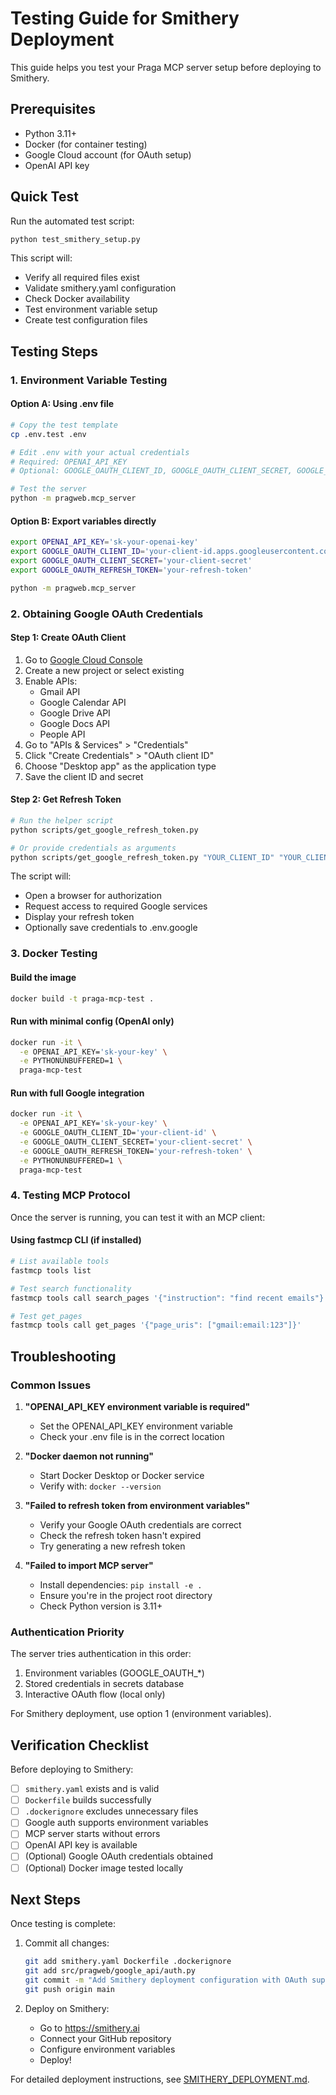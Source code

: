 # Testing Guide for Smithery Deployment

This guide helps you test your Praga MCP server setup before deploying to Smithery.

## Prerequisites

- Python 3.11+
- Docker (for container testing)
- Google Cloud account (for OAuth setup)
- OpenAI API key

## Quick Test

Run the automated test script:

```bash
python test_smithery_setup.py
```

This script will:
- Verify all required files exist
- Validate smithery.yaml configuration
- Check Docker availability
- Test environment variable setup
- Create test configuration files

## Testing Steps

### 1. Environment Variable Testing

#### Option A: Using .env file
```bash
# Copy the test template
cp .env.test .env

# Edit .env with your actual credentials
# Required: OPENAI_API_KEY
# Optional: GOOGLE_OAUTH_CLIENT_ID, GOOGLE_OAUTH_CLIENT_SECRET, GOOGLE_OAUTH_REFRESH_TOKEN

# Test the server
python -m pragweb.mcp_server
```

#### Option B: Export variables directly
```bash
export OPENAI_API_KEY='sk-your-openai-key'
export GOOGLE_OAUTH_CLIENT_ID='your-client-id.apps.googleusercontent.com'
export GOOGLE_OAUTH_CLIENT_SECRET='your-client-secret'
export GOOGLE_OAUTH_REFRESH_TOKEN='your-refresh-token'

python -m pragweb.mcp_server
```

### 2. Obtaining Google OAuth Credentials

#### Step 1: Create OAuth Client
1. Go to [Google Cloud Console](https://console.cloud.google.com/)
2. Create a new project or select existing
3. Enable APIs:
   - Gmail API
   - Google Calendar API
   - Google Drive API
   - Google Docs API
   - People API
4. Go to "APIs & Services" > "Credentials"
5. Click "Create Credentials" > "OAuth client ID"
6. Choose "Desktop app" as the application type
7. Save the client ID and secret

#### Step 2: Get Refresh Token
```bash
# Run the helper script
python scripts/get_google_refresh_token.py

# Or provide credentials as arguments
python scripts/get_google_refresh_token.py "YOUR_CLIENT_ID" "YOUR_CLIENT_SECRET"
```

The script will:
- Open a browser for authorization
- Request access to required Google services
- Display your refresh token
- Optionally save credentials to .env.google

### 3. Docker Testing

#### Build the image
```bash
docker build -t praga-mcp-test .
```

#### Run with minimal config (OpenAI only)
```bash
docker run -it \
  -e OPENAI_API_KEY='sk-your-key' \
  -e PYTHONUNBUFFERED=1 \
  praga-mcp-test
```

#### Run with full Google integration
```bash
docker run -it \
  -e OPENAI_API_KEY='sk-your-key' \
  -e GOOGLE_OAUTH_CLIENT_ID='your-client-id' \
  -e GOOGLE_OAUTH_CLIENT_SECRET='your-client-secret' \
  -e GOOGLE_OAUTH_REFRESH_TOKEN='your-refresh-token' \
  -e PYTHONUNBUFFERED=1 \
  praga-mcp-test
```

### 4. Testing MCP Protocol

Once the server is running, you can test it with an MCP client:

#### Using fastmcp CLI (if installed)
```bash
# List available tools
fastmcp tools list

# Test search functionality
fastmcp tools call search_pages '{"instruction": "find recent emails"}'

# Test get_pages
fastmcp tools call get_pages '{"page_uris": ["gmail:email:123"]}'
```

## Troubleshooting

### Common Issues

1. **"OPENAI_API_KEY environment variable is required"**
   - Set the OPENAI_API_KEY environment variable
   - Check your .env file is in the correct location

2. **"Docker daemon not running"**
   - Start Docker Desktop or Docker service
   - Verify with: `docker --version`

3. **"Failed to refresh token from environment variables"**
   - Verify your Google OAuth credentials are correct
   - Check the refresh token hasn't expired
   - Try generating a new refresh token

4. **"Failed to import MCP server"**
   - Install dependencies: `pip install -e .`
   - Ensure you're in the project root directory
   - Check Python version is 3.11+

### Authentication Priority

The server tries authentication in this order:
1. Environment variables (GOOGLE_OAUTH_*)
2. Stored credentials in secrets database
3. Interactive OAuth flow (local only)

For Smithery deployment, use option 1 (environment variables).

## Verification Checklist

Before deploying to Smithery:

- [ ] `smithery.yaml` exists and is valid
- [ ] `Dockerfile` builds successfully
- [ ] `.dockerignore` excludes unnecessary files
- [ ] Google auth supports environment variables
- [ ] MCP server starts without errors
- [ ] OpenAI API key is available
- [ ] (Optional) Google OAuth credentials obtained
- [ ] (Optional) Docker image tested locally

## Next Steps

Once testing is complete:

1. Commit all changes:
   ```bash
   git add smithery.yaml Dockerfile .dockerignore
   git add src/pragweb/google_api/auth.py
   git commit -m "Add Smithery deployment configuration with OAuth support"
   git push origin main
   ```

2. Deploy on Smithery:
   - Go to https://smithery.ai
   - Connect your GitHub repository
   - Configure environment variables
   - Deploy!

For detailed deployment instructions, see [SMITHERY_DEPLOYMENT.md](SMITHERY_DEPLOYMENT.md).